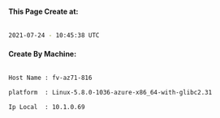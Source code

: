 
   
#### This Page Create at:

```bash

2021-07-24 - 10:45:38 UTC

```

#### Create By Machine:

```bash

Host Name : fv-az71-816

platform  : Linux-5.8.0-1036-azure-x86_64-with-glibc2.31

Ip Local  : 10.1.0.69

```

